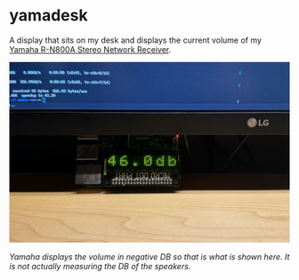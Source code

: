 # yamadesk

A display that sits on my desk and displays the current volume of my [Yamaha R-N800A Stereo Network Receiver](https://usa.yamaha.com/products/audio_visual/hifi_components/r-n800a/index.html).

![Demo image](IMG_0529.jpg)

_Yamaha displays the volume in negative DB so that is what is shown here. It is not actually measuring the DB of the speakers._
